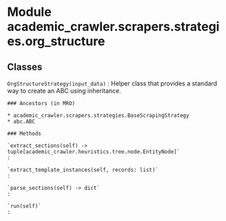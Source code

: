 Module academic_crawler.scrapers.strategies.org_structure
=========================================================

Classes
-------

`OrgStructureStrategy(input_data)`
:   Helper class that provides a standard way to create an ABC using
    inheritance.

    ### Ancestors (in MRO)

    * academic_crawler.scrapers.strategies.BaseScrapingStrategy
    * abc.ABC

    ### Methods

    `extract_sections(self) ‑> tuple[academic_crawler.heuristics.tree.node.EntityNode]`
    :

    `extract_template_instances(self, records: list)`
    :

    `parse_sections(self) ‑> dict`
    :

    `run(self)`
    :